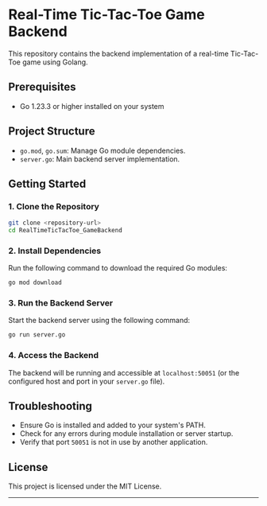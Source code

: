 # Real-Time Tic-Tac-Toe Game Backend

This repository contains the backend implementation of a real-time Tic-Tac-Toe game using Golang.

## Prerequisites

- Go 1.23.3 or higher installed on your system

## Project Structure

- `go.mod`, `go.sum`: Manage Go module dependencies.
- `server.go`: Main backend server implementation.

## Getting Started

### 1. Clone the Repository

```bash
git clone <repository-url>
cd RealTimeTicTacToe_GameBackend
```

### 2. Install Dependencies

Run the following command to download the required Go modules:

```bash
go mod download
```

### 3. Run the Backend Server

Start the backend server using the following command:

```bash
go run server.go
```

### 4. Access the Backend

The backend will be running and accessible at `localhost:50051` (or the configured host and port in your `server.go` file).

## Troubleshooting

- Ensure Go is installed and added to your system's PATH.
- Check for any errors during module installation or server startup.
- Verify that port `50051` is not in use by another application.

## License

This project is licensed under the MIT License.

---


